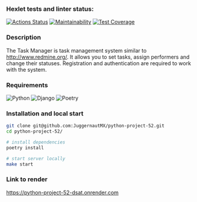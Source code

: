 ### Hexlet tests and linter status:
[![Actions Status](https://github.com/JuggernautMX/python-project-52/actions/workflows/hexlet-check.yml/badge.svg)](https://github.com/JuggernautMX/python-project-52/actions)
[![Maintainability](https://api.codeclimate.com/v1/badges/43f096b4cb1a41bef43a/maintainability)](https://codeclimate.com/github/JuggernautMX/python-project-52/maintainability)
[![Test Coverage](https://api.codeclimate.com/v1/badges/43f096b4cb1a41bef43a/test_coverage)](https://codeclimate.com/github/JuggernautMX/python-project-52/test_coverage)

### Description
The Task Manager is task management system similar to http://www.redmine.org/.
It allows you to set tasks, assign performers and change their statuses.
Registration and authentication are required to work with the system.

### Requirements
![Python](https://img.shields.io/badge/Python-^3.10-blue.svg)
![Django](https://img.shields.io/badge/Django-5.1-green.svg)
![Poetry](https://img.shields.io/badge/Poetry-1.7.x-yellowgreen.svg)

### Installation and local start
```bash
git clone git@github.com:JuggernautMX/python-project-52.git
cd python-project-52/

# install dependencies
poetry install

# start server locally
make start
```


### Link to render
https://python-project-52-dsat.onrender.com
